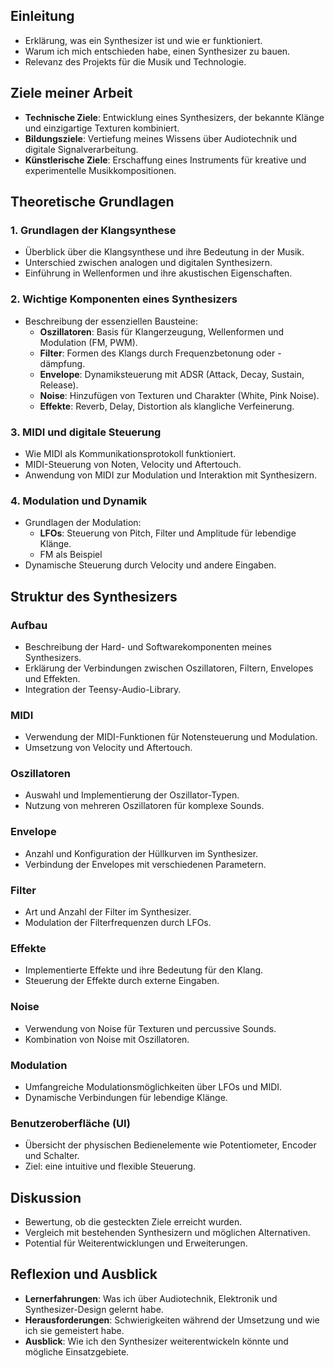
## Einleitung
- Erklärung, was ein Synthesizer ist und wie er funktioniert.
- Warum ich mich entschieden habe, einen Synthesizer zu bauen.
- Relevanz des Projekts für die Musik und Technologie.

## Ziele meiner Arbeit
- **Technische Ziele**: Entwicklung eines Synthesizers, der bekannte Klänge und einzigartige Texturen kombiniert.
- **Bildungsziele**: Vertiefung meines Wissens über Audiotechnik und digitale Signalverarbeitung.
- **Künstlerische Ziele**: Erschaffung eines Instruments für kreative und experimentelle Musikkompositionen.

## Theoretische Grundlagen

### 1. Grundlagen der Klangsynthese
- Überblick über die Klangsynthese und ihre Bedeutung in der Musik.
- Unterschied zwischen analogen und digitalen Synthesizern.
- Einführung in Wellenformen und ihre akustischen Eigenschaften.

### 2. Wichtige Komponenten eines Synthesizers
- Beschreibung der essenziellen Bausteine:
  - **Oszillatoren**: Basis für Klangerzeugung, Wellenformen und Modulation (FM, PWM).
  - **Filter**: Formen des Klangs durch Frequenzbetonung oder -dämpfung.
  - **Envelope**: Dynamiksteuerung mit ADSR (Attack, Decay, Sustain, Release).
  - **Noise**: Hinzufügen von Texturen und Charakter (White, Pink Noise).
  - **Effekte**: Reverb, Delay, Distortion als klangliche Verfeinerung.

### 3. MIDI und digitale Steuerung
- Wie MIDI als Kommunikationsprotokoll funktioniert.
- MIDI-Steuerung von Noten, Velocity und Aftertouch.
- Anwendung von MIDI zur Modulation und Interaktion mit Synthesizern.

### 4. Modulation und Dynamik
- Grundlagen der Modulation:
  - **LFOs**: Steuerung von Pitch, Filter und Amplitude für lebendige Klänge.
  - FM als Beispiel 
- Dynamische Steuerung durch Velocity und andere Eingaben.

## Struktur des Synthesizers
### Aufbau
- Beschreibung der Hard- und Softwarekomponenten meines Synthesizers.
- Erklärung der Verbindungen zwischen Oszillatoren, Filtern, Envelopes und Effekten.
- Integration der Teensy-Audio-Library.

### MIDI
- Verwendung der MIDI-Funktionen für Notensteuerung und Modulation.
- Umsetzung von Velocity und Aftertouch.

### Oszillatoren
- Auswahl und Implementierung der Oszillator-Typen.
- Nutzung von mehreren Oszillatoren für komplexe Sounds.

### Envelope
- Anzahl und Konfiguration der Hüllkurven im Synthesizer.
- Verbindung der Envelopes mit verschiedenen Parametern.

### Filter
- Art und Anzahl der Filter im Synthesizer.
- Modulation der Filterfrequenzen durch LFOs.

### Effekte
- Implementierte Effekte und ihre Bedeutung für den Klang.
- Steuerung der Effekte durch externe Eingaben.

### Noise
- Verwendung von Noise für Texturen und percussive Sounds.
- Kombination von Noise mit Oszillatoren.

### Modulation
- Umfangreiche Modulationsmöglichkeiten über LFOs und MIDI.
- Dynamische Verbindungen für lebendige Klänge.

### Benutzeroberfläche (UI)
- Übersicht der physischen Bedienelemente wie Potentiometer, Encoder und Schalter.
- Ziel: eine intuitive und flexible Steuerung.

## Diskussion
- Bewertung, ob die gesteckten Ziele erreicht wurden.
- Vergleich mit bestehenden Synthesizern und möglichen Alternativen.
- Potential für Weiterentwicklungen und Erweiterungen.

## Reflexion und Ausblick
- **Lernerfahrungen**: Was ich über Audiotechnik, Elektronik und Synthesizer-Design gelernt habe.
- **Herausforderungen**: Schwierigkeiten während der Umsetzung und wie ich sie gemeistert habe.
- **Ausblick**: Wie ich den Synthesizer weiterentwickeln könnte und mögliche Einsatzgebiete.